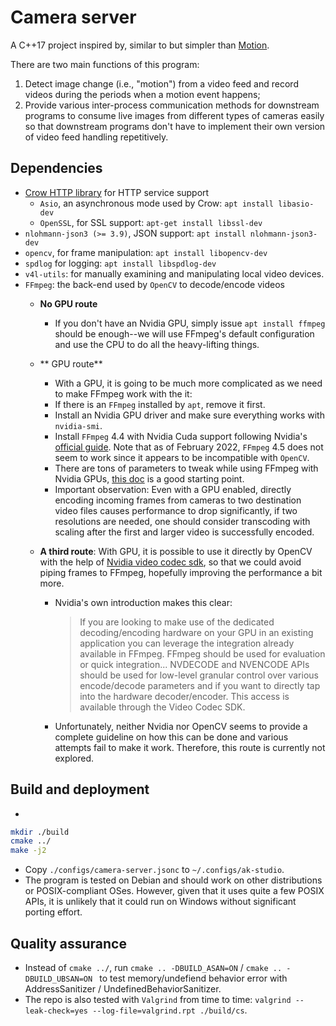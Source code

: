# Camera server

A C++17 project inspired by, similar to but simpler than
[Motion](https://github.com/Motion-Project/motion).

There are two main functions of this program:

1. Detect image change (i.e., "motion") from a video feed and record videos
during the periods when a motion event happens;
1. Provide various inter-process communication methods for downstream
programs to consume live images from different types of cameras easily
so that downstream programs don't have to implement their own version of video
feed handling repetitively.

## Dependencies

* [Crow HTTP library](https://github.com/CrowCpp/Crow) for HTTP service support
  * `Asio`, an  asynchronous mode used by Crow:  `apt install libasio-dev`
  * `OpenSSL`, for SSL support: `apt-get install libssl-dev`
* `nlohmann-json3 (>= 3.9)`, JSON support: `apt install nlohmann-json3-dev`
* `opencv`, for frame manipulation: `apt install libopencv-dev`
* `spdlog` for logging: `apt install libspdlog-dev`
* `v4l-utils`: for manually examining and manipulating local video devices.
* `FFmpeg`: the back-end used by `OpenCV` to decode/encode videos
  * **No GPU route**  
    * If you don't have an Nvidia GPU, simply issue `apt install ffmpeg` should
    be enough--we will use FFmpeg's default configuration and use the CPU to do
    all the heavy-lifting things.

  * ** GPU route**

    * With a GPU, it is going to be much more complicated as we need to make
  FFmpeg work with the it:
    * If there is an `FFmpeg` installed by `apt`, remove it first.
    * Install an Nvidia GPU driver and make sure everything works with
    `nvidia-smi`.
    * Install `FFmpeg` 4.4 with Nvidia Cuda support following Nvidia's
    [official guide](https://docs.nvidia.com/video-technologies/video-codec-sdk/ffmpeg-with-nvidia-gpu/).
    Note that as of February 2022, `FFmpeg` 4.5 does not seem to work since
    it appears to be incompatible with `OpenCV`.
    * There are tons of parameters to tweak while using FFmpeg with Nvidia GPUs,
    [this doc](https://docs.nvidia.com/video-technologies/video-codec-sdk/ffmpeg-with-nvidia-gpu/) is a good starting point.
    * Important observation: Even with a GPU enabled, directly encoding
    incoming frames from cameras to two destination video files causes
    performance to drop significantly, if two resolutions are needed, one
    should consider transcoding with scaling after the first and larger video
    is successfully encoded.

  * **A third route**: With GPU, it is possible to use it directly by OpenCV
  with the help of
  [Nvidia video codec sdk](https://developer.nvidia.com/nvidia-video-codec-sdk/download),
  so that we could avoid piping frames to FFmpeg, hopefully improving the
  performance a bit more.
    * Nvidia's own introduction makes this clear:
      > If you are looking to make use of the dedicated decoding/encoding
      > hardware on your GPU in an existing application you can leverage
      > the integration already available in FFmpeg. FFmpeg should be used for
      > evaluation or quick integration...
      > NVDECODE and NVENCODE APIs should be used for low-level granular
      > control over various encode/decode parameters and if you want to
      > directly tap into the hardware decoder/encoder.
      > This access is available through the Video Codec SDK.
    * Unfortunately, neither Nvidia nor OpenCV seems to provide a complete
    guideline on how this can be done and various attempts fail to make it work.
    Therefore, this route is currently not explored.

## Build and deployment


* 
```bash
mkdir ./build
cmake ../
make -j2
```
* Copy `./configs/camera-server.jsonc` to `~/.configs/ak-studio`.
* The program is tested on Debian and should work on other distributions
or POSIX-compliant OSes. However, given that it uses quite a few POSIX APIs,
it is unlikely that it could run on Windows without significant porting effort.

## Quality assurance

* Instead of `cmake ../`, run `cmake .. -DBUILD_ASAN=ON` /
`cmake .. -DBUILD_UBSAN=ON ` to test memory/undefiend behavior error with
AddressSanitizer / UndefinedBehaviorSanitizer.
* The repo is also tested with `Valgrind` from time to time:
`valgrind --leak-check=yes --log-file=valgrind.rpt ./build/cs`.

